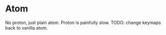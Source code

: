 # Atom
No proton, just plain atom. Proton is painfully slow.
TODO:
change keymaps back to vanilla atom.

